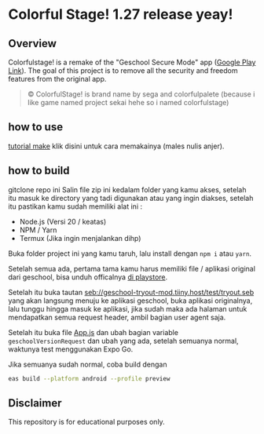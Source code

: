 # Colorful Stage! 1.27 release yeay!

## Overview
Colorfulstage! is a remake of the "Geschool Secure Mode" app ([Google Play Link](https://play.google.com/store/apps/details?id=net.geschool.app.secure&hl=en)). The goal of this project is to remove all the security and freedom features from the original app.
> © ColorfulStage! is brand name by sega and colorfulpalete  (because i like game named project sekai hehe so i named colorfulstage)

## how to use 
[tutorial make](https://github.com/nadchan/colorfulstage/blob/main/howtouse.md) klik disini untuk cara memakainya (males nulis anjer).

## how to build
gitclone repo ini Salin file zip ini kedalam folder yang kamu akses, setelah itu masuk ke directory yang tadi digunakan atau yang ingin diakses, setelah itu pastikan kamu sudah memiliki alat ini :

- Node.js (Versi 20 / keatas)
- NPM / Yarn
- Termux (Jika ingin menjalankan dihp)

Buka folder project ini yang kamu taruh, lalu install dengan `npm i` atau `yarn`.

Setelah semua ada, pertama tama kamu harus memiliki file / aplikasi original dari geschool, bisa unduh officalnya [di playstore]().

Setelah itu buka tautan [seb://geschool-tryout-mod.tiiny.host/test/tryout.seb](seb://geschool-tryout-mod.tiiny.host/test/tryout.seb) yang akan langsung menuju ke aplikasi geschool, buka aplikasi originalnya, lalu tunggu hingga masuk ke aplikasi, jika sudah maka ada halaman untuk mendapatkan semua request header, ambil bagian user agent saja.

Setelah itu buka file [App.js](./App.js) dan ubah bagian variable `geschoolVersionRequest` dan ubah yang ada, setelah semuanya normal, waktunya test menggunakan Expo Go.

Jika semuanya sudah normal, coba build dengan

```bash
eas build --platform android --profile preview
```

## Disclaimer
This repository is for educational purposes only.
